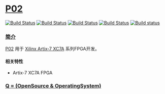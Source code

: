 ﻿# [P02](http://www.OS-Q.com)

[![Build Status](https://github.com/OS-Q/P02/workflows/macos/badge.svg)](https://github.com/OS-Q/macos/actions)
[![Build Status](https://github.com/OS-Q/P02/workflows/ubuntu/badge.svg)](https://github.com/OS-Q/ubuntu/actions)
[![Build Status](https://github.com/OS-Q/P02/workflows/windows/badge.svg)](https://github.com/OS-Q/windows/actions)
[![Build Status](https://travis-ci.com/OS-Q/P02.svg?branch=master)](https://travis-ci.com/OS-Q/P02)
[![Build status](https://ci.appveyor.com/api/projects/status/31wttg8ash6rk89p?svg=true)](https://ci.appveyor.com/project/Qitas/p02)

### [简介](https://github.com/OS-Q/P02/wiki)

[P02](https://github.com/OS-Q/P02) 用于 [Xilinx Artix-7 XC7A](https://china.xilinx.com/products/silicon-devices/fpga/artix-7.html) 系列FPGA开发。


#### 相关特性

* Artix-7 XC7A FPGA



### [Q = (OpenSource & OperatingSystem) ](http://www.OS-Q.com)
